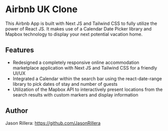 # Airbnb UK Clone

This Airbnb App is built with Next JS and Tailwind CSS to fully utilize the power of React JS. It makes use of a Calendar Date Picker library and Mapbox technology to display your next potential vacation home.

## Features

- Redesigned a completely responsive online accommodation marketplace application with Next JS and Tailwind CSS for a friendly UI/UX
- Integrated a Calendar within the search bar using the react-date-range library to pick dates of stay and number of guests
- Utilization of the Mapbox API to interactively present locations from the search results with custom markers and display information

## Author

Jason Rillera: https://github.com/JasonRillera
